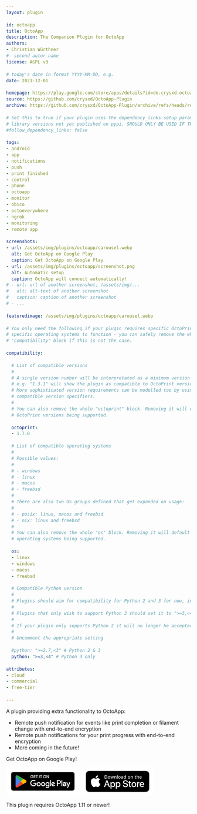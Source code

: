 ```yaml
---
layout: plugin

id: octoapp
title: OctoApp
description: The Companion Plugin for OctoApp
authors:
- Christian Würthner
#- second autor name
license: AGPL v3

# today's date in format YYYY-MM-DD, e.g.
date: 2021-12-01

homepage: https://play.google.com/store/apps/details?id=de.crysxd.octoapp&hl=en&gl=US
source: https://github.com/crysxd/OctoApp-Plugin
archive: https://github.com/crysxd/OctoApp-Plugin/archive/refs/heads/release.zip

# Set this to true if your plugin uses the dependency_links setup parameter to include
# library versions not yet published on pypi. SHOULD ONLY BE USED IF THERE IS NO OTHER OPTION!
#follow_dependency_links: false

tags:
- android
- app
- notifications
- push
- print finished
- control
- phone
- octoapp
- monitor
- obico
- octoeverywhere
- ngrok
- monitoring
- remote app

screenshots:
- url: /assets/img/plugins/octoapp/carousel.webp
  alt: Get OctoApp on Google Play
  caption: Get OctoApp on Google Play
- url: /assets/img/plugins/octoapp/screenshot.png
  alt: Automatic setup
  caption: OctoApp will connect automatically!
# - url: url of another screenshot, /assets/img/...
#   alt: alt-text of another screenshot
#   caption: caption of another screenshot
# - ...

featuredimage: /assets/img/plugins/octoapp/carousel.webp

# You only need the following if your plugin requires specific OctoPrint versions or
# specific operating systems to function - you can safely remove the whole
# "compatibility" block if this is not the case.

compatibility:

  # List of compatible versions
  #
  # A single version number will be interpretated as a minimum version requirement,
  # e.g. "1.3.1" will show the plugin as compatible to OctoPrint versions 1.3.1 and up.
  # More sophisticated version requirements can be modelled too by using PEP440
  # compatible version specifiers.
  #
  # You can also remove the whole "octoprint" block. Removing it will default to all
  # OctoPrint versions being supported.

  octoprint:
  - 1.7.0

  # List of compatible operating systems
  #
  # Possible values:
  #
  # - windows
  # - linux
  # - macos
  # - freebsd
  #
  # There are also two OS groups defined that get expanded on usage:
  #
  # - posix: linux, macos and freebsd
  # - nix: linux and freebsd
  #
  # You can also remove the whole "os" block. Removing it will default to all
  # operating systems being supported.

  os:
  - linux
  - windows
  - macos
  - freebsd

  # Compatible Python version
  #
  # Plugins should aim for compatibility for Python 2 and 3 for now, in which case the value should be ">=2.7,<4".
  #
  # Plugins that only wish to support Python 3 should set it to ">=3,<4".
  #
  # If your plugin only supports Python 2 it will no longer be accepted on the plugin repository.
  #
  # Uncomment the appropriate setting

  #python: ">=2.7,<3" # Python 2 & 3
  python: ">=3,<4" # Python 3 only

attributes:
- cloud
- commercial
- free-tier

---
```


A plugin providing extra functionality to OctoApp:

- Remote push notification for events like print completion or filament change with end-to-end encryption
- Remote push notifications for your print progress with end-to-end encryption
- More coming in the future!

Get OctoApp on Google Play!

[![Google Play](/assets/img/plugins/octoapp/play-badge.png)](https://play.google.com/store/apps/details?id=de.crysxd.octoapp&hl=en&gl=US)  [![App Store](/assets/img/plugins/octoapp/app-store-badge.png)](https://apps.apple.com/us/app/octoapp-for-octoprint/id1658133862)

This plugin requires OctoApp 1.11 or newer!
